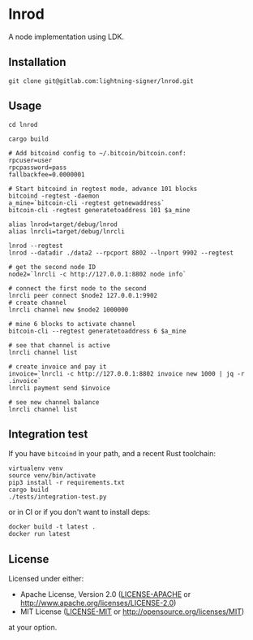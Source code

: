 # lnrod

A node implementation using LDK.

## Installation
```
git clone git@gitlab.com:lightning-signer/lnrod.git
```

## Usage
```
cd lnrod

cargo build

# Add bitcoind config to ~/.bitcoin/bitcoin.conf:
rpcuser=user
rpcpassword=pass
fallbackfee=0.0000001

# Start bitcoind in regtest mode, advance 101 blocks
bitcoind -regtest -daemon
a_mine=`bitcoin-cli -regtest getnewaddress`
bitcoin-cli -regtest generatetoaddress 101 $a_mine

alias lnrod=target/debug/lnrod
alias lnrcli=target/debug/lnrcli

lnrod --regtest
lnrod --datadir ./data2 --rpcport 8802 --lnport 9902 --regtest

# get the second node ID
node2=`lnrcli -c http://127.0.0.1:8802 node info`

# connect the first node to the second
lnrcli peer connect $node2 127.0.0.1:9902
# create channel
lnrcli channel new $node2 1000000

# mine 6 blocks to activate channel
bitcoin-cli --regtest generatetoaddress 6 $a_mine

# see that channel is active
lnrcli channel list

# create invoice and pay it
invoice=`lnrcli -c http://127.0.0.1:8802 invoice new 1000 | jq -r .invoice`
lnrcli payment send $invoice

# see new channel balance
lnrcli channel list
```

## Integration test

If you have `bitcoind` in your path, and a recent Rust toolchain:

```
virtualenv venv
source venv/bin/activate
pip3 install -r requirements.txt
cargo build
./tests/integration-test.py
```

or in CI or if you don't want to install deps:

```
docker build -t latest .
docker run latest
```

## License

Licensed under either:

 * Apache License, Version 2.0 ([LICENSE-APACHE](LICENSE-APACHE) or http://www.apache.org/licenses/LICENSE-2.0)
 * MIT License ([LICENSE-MIT](LICENSE-MIT) or http://opensource.org/licenses/MIT)

at your option.
